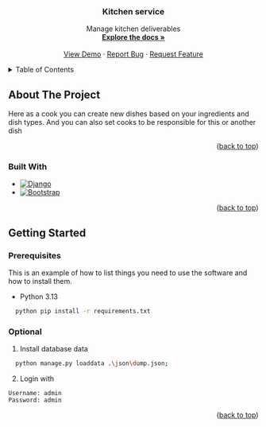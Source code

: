 <br />
<div align="center">
  <h3 align="center">Kitchen service</h3>

  <p align="center">
    Manage kitchen deliverables
    <br />
    <a href="https://github.com/Windings-Lab/kitchen-service"><strong>Explore the docs »</strong></a>
    <br />
    <br />
    <a href="https://github.com/Windings-Lab/kitchen-service">View Demo</a>
    &middot;
    <a href="https://github.com/Windings-Lab/kitchen-service/issues/new?labels=bug&template=bug-report---.md">Report Bug</a>
    &middot;
    <a href="https://github.com/Windings-Lab/kitchen-service/issues/new?labels=enhancement&template=feature-request---.md">Request Feature</a>
  </p>
</div>

<!-- TABLE OF CONTENTS -->
<details>
  <summary>Table of Contents</summary>
  <ol>
    <li>
      <a href="#about-the-project">About The Project</a>
      <ul>
        <li><a href="#built-with">Built With</a></li>
      </ul>
    </li>
    <li>
      <a href="#getting-started">Getting Started</a>
      <ul>
        <li><a href="#prerequisites">Prerequisites</a></li>
        <li><a href="#installation">Installation</a></li>
      </ul>
    </li>
  </ol>
</details>



<!-- ABOUT THE PROJECT -->
## About The Project

Here as a cook you can create new dishes based on your ingredients and dish types. And you can also set cooks to be responsible for this or another dish


<p align="right">(<a href="#readme-top">back to top</a>)</p>



### Built With

* [![Django][DjangoProject.com]][Django-url]
* [![Bootstrap][Bootstrap.com]][Bootstrap-url]


<p align="right">(<a href="#readme-top">back to top</a>)</p>



<!-- GETTING STARTED -->
## Getting Started

### Prerequisites

This is an example of how to list things you need to use the software and how to install them.
* Python 3.13
```sh
  python pip install -r requirements.txt
```

### Optional

1. Install database data
```sh
  python manage.py loaddata .\json\dump.json;
```

2. Login with
```
Username: admin
Password: admin
```

<p align="right">(<a href="#readme-top">back to top</a>)</p>

<!-- MARKDOWN LINKS & IMAGES -->
<!-- https://www.markdownguide.org/basic-syntax/#reference-style-links -->
[DjangoProject.com]: https://img.shields.io/badge/Django-092E20?style=for-the-badge&logo=django&logoColor=green
[Django-url]: https://www.djangoproject.com/
[Bootstrap.com]: https://img.shields.io/badge/Bootstrap-563D7C?style=for-the-badge&logo=bootstrap&logoColor=white
[Bootstrap-url]: https://getbootstrap.com
